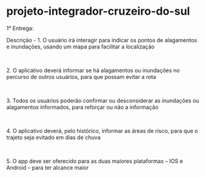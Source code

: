 # projeto-integrador-cruzeiro-do-sul

1° Entrega:
<p><p><p><p><p><p><p>Descrição - 1. O usuário irá interagir para indicar os pontos de alagamentos e inundações, usando um mapa para facilitar a localização</p></p></p></p></p></p></p><br>
<p><p><p><p><p><p><p>2. O aplicativo deverá informar se há alagamentos ou inundações no percurso de outros usuários, para que possam evitar a rota</p></p></p></p></p></p></p><br>
<p><p><p><p><p><p><p>3. Todos os usuários poderão confirmar ou desconsiderar as inundações ou alagamentos informados, para reforçar ou não a informação</p></p></p></p></p></p></p><br>
<p><p><p><p><p><p><p>4. O aplicativo deverá, pelo histórico, informar as áreas de risco, para que o trajeto seja evitado em dias de chuva</p></p></p></p></p></p></p><br>
<p><p><p><p><p><p><p>5. O app deve ser oferecido para as duas maiores plataformas – IOS e Android – para ter alcance maior</p></p></p></p></p></p></p><br>
